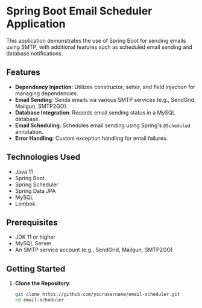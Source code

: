 # Spring Boot Email Scheduler Application

This application demonstrates the use of Spring Boot for sending emails using SMTP, with additional features such as scheduled email sending and database notifications.

## Features

- **Dependency Injection**: Utilizes constructor, setter, and field injection for managing dependencies.
- **Email Sending**: Sends emails via various SMTP services (e.g., SendGrid, Mailgun, SMTP2GO).
- **Database Integration**: Records email sending status in a MySQL database.
- **Email Scheduling**: Schedules email sending using Spring's `@Scheduled` annotation.
- **Error Handling**: Custom exception handling for email failures.

## Technologies Used

- Java 11
- Spring Boot
- Spring Scheduler
- Spring Data JPA
- MySQL
- Lombok

## Prerequisites

- JDK 11 or higher
- MySQL Server
- An SMTP service account (e.g., SendGrid, Mailgun, SMTP2GO)

## Getting Started

1. **Clone the Repository**:
   ```bash
   git clone https://github.com/yourusername/email-scheduler.git
   cd email-scheduler
